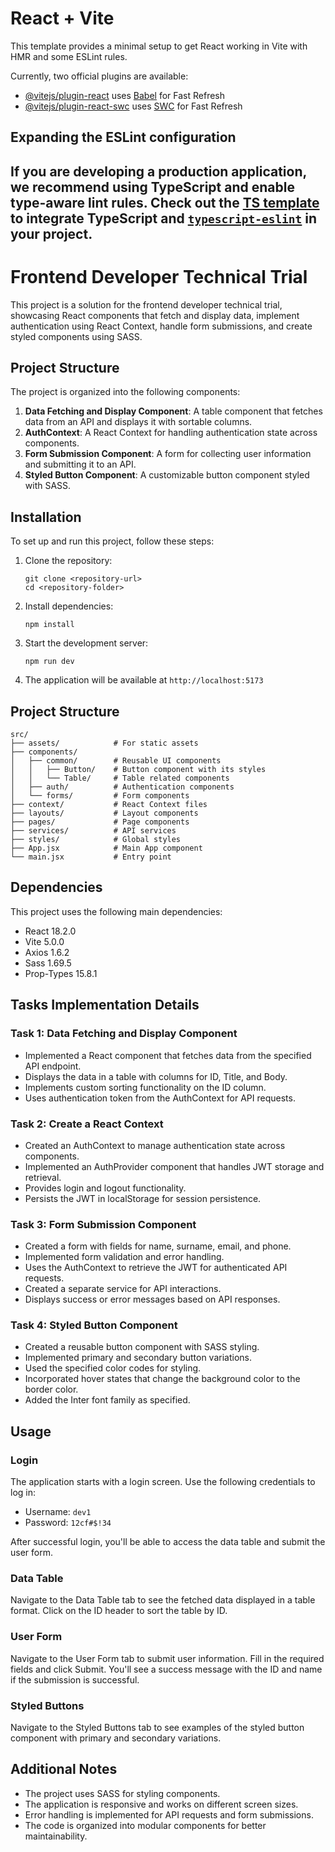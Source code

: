 # React + Vite

This template provides a minimal setup to get React working in Vite with HMR and some ESLint rules.

Currently, two official plugins are available:

- [@vitejs/plugin-react](https://github.com/vitejs/vite-plugin-react/blob/main/packages/plugin-react/README.md) uses [Babel](https://babeljs.io/) for Fast Refresh
- [@vitejs/plugin-react-swc](https://github.com/vitejs/vite-plugin-react-swc) uses [SWC](https://swc.rs/) for Fast Refresh

## Expanding the ESLint configuration

If you are developing a production application, we recommend using TypeScript and enable type-aware lint rules. Check out the [TS template](https://github.com/vitejs/vite/tree/main/packages/create-vite/template-react-ts) to integrate TypeScript and [`typescript-eslint`](https://typescript-eslint.io) in your project.
-----------------------------------------------------
# Frontend Developer Technical Trial

This project is a solution for the frontend developer technical trial, showcasing React components that fetch and display data, implement authentication using React Context, handle form submissions, and create styled components using SASS.

## Project Structure

The project is organized into the following components:

1. **Data Fetching and Display Component**: A table component that fetches data from an API and displays it with sortable columns.
2. **AuthContext**: A React Context for handling authentication state across components.
3. **Form Submission Component**: A form for collecting user information and submitting it to an API.
4. **Styled Button Component**: A customizable button component styled with SASS.

## Installation

To set up and run this project, follow these steps:

1. Clone the repository:
   ```
   git clone <repository-url>
   cd <repository-folder>
   ```

2. Install dependencies:
   ```
   npm install
   ```

3. Start the development server:
   ```
   npm run dev
   ```

4. The application will be available at `http://localhost:5173`

## Project Structure

```
src/
├── assets/            # For static assets
├── components/
│   ├── common/        # Reusable UI components
│   │   ├── Button/    # Button component with its styles
│   │   └── Table/     # Table related components
│   ├── auth/          # Authentication components
│   └── forms/         # Form components
├── context/           # React Context files
├── layouts/           # Layout components
├── pages/             # Page components
├── services/          # API services
├── styles/            # Global styles
├── App.jsx            # Main App component
└── main.jsx           # Entry point
```

## Dependencies

This project uses the following main dependencies:

- React 18.2.0
- Vite 5.0.0
- Axios 1.6.2
- Sass 1.69.5
- Prop-Types 15.8.1

## Tasks Implementation Details

### Task 1: Data Fetching and Display Component

- Implemented a React component that fetches data from the specified API endpoint.
- Displays the data in a table with columns for ID, Title, and Body.
- Implements custom sorting functionality on the ID column.
- Uses authentication token from the AuthContext for API requests.

### Task 2: Create a React Context

- Created an AuthContext to manage authentication state across components.
- Implemented an AuthProvider component that handles JWT storage and retrieval.
- Provides login and logout functionality.
- Persists the JWT in localStorage for session persistence.

### Task 3: Form Submission Component

- Created a form with fields for name, surname, email, and phone.
- Implemented form validation and error handling.
- Uses the AuthContext to retrieve the JWT for authenticated API requests.
- Created a separate service for API interactions.
- Displays success or error messages based on API responses.

### Task 4: Styled Button Component

- Created a reusable button component with SASS styling.
- Implemented primary and secondary button variations.
- Used the specified color codes for styling.
- Incorporated hover states that change the background color to the border color.
- Added the Inter font family as specified.

## Usage

### Login

The application starts with a login screen. Use the following credentials to log in:

- Username: `dev1`
- Password: `12cf#$!34`

After successful login, you'll be able to access the data table and submit the user form.

### Data Table

Navigate to the Data Table tab to see the fetched data displayed in a table format. Click on the ID header to sort the table by ID.

### User Form

Navigate to the User Form tab to submit user information. Fill in the required fields and click Submit. You'll see a success message with the ID and name if the submission is successful.

### Styled Buttons

Navigate to the Styled Buttons tab to see examples of the styled button component with primary and secondary variations.

## Additional Notes

- The project uses SASS for styling components.
- The application is responsive and works on different screen sizes.
- Error handling is implemented for API requests and form submissions.
- The code is organized into modular components for better maintainability.